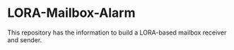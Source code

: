 # LORA-Mailbox-Alarm
This repository has the information to build a LORA-based mailbox receiver and sender.
